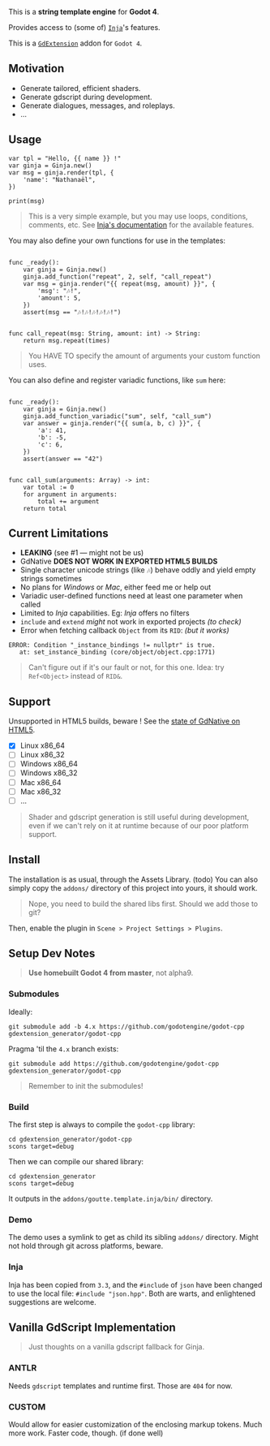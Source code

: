 
This is a **string template engine** for **Godot 4**.

Provides access to (some of) [`Inja`](https://github.com/pantor/inja)'s features.

This is a [`GdExtension`](https://godotengine.org/article/introducing-gd-extensions) addon for `Godot 4`.


Motivation
----------

- Generate tailored, efficient shaders.
- Generate gdscript during development.
- Generate dialogues, messages, and roleplays.
- …


Usage
-----

```gdscript
var tpl = "Hello, {{ name }} !"
var ginja = Ginja.new()
var msg = ginja.render(tpl, {
    'name': "Nathanaël",
})

print(msg)
```

> This is a very simple example, but you may use loops, conditions, comments, etc.
> See [Inja's documentation](https://pantor.github.io/inja/) for the available features.


You may also define your own functions for use in the templates:

```gdscript

func _ready():
	var ginja = Ginja.new()
	ginja.add_function("repeat", 2, self, "call_repeat")
	var msg = ginja.render("{{ repeat(msg, amount) }}", {
		'msg': "🎶!",
		'amount': 5,
	})
	assert(msg == "🎶!🎶!🎶!🎶!🎶!")


func call_repeat(msg: String, amount: int) -> String:
	return msg.repeat(times)

```

> You HAVE TO specify the amount of arguments your custom function uses.


You can also define and register variadic functions, like `sum` here:


```gdscript

func _ready():
	var ginja = Ginja.new()
	ginja.add_function_variadic("sum", self, "call_sum")
	var answer = ginja.render("{{ sum(a, b, c) }}", {
		'a': 41,
		'b': -5,
		'c': 6,
	})
	assert(answer == "42")


func call_sum(arguments: Array) -> int:
	var total := 0
	for argument in arguments:
		total += argument
	return total

```


Current Limitations
-------------------

- **LEAKING**  (see #1 — might not be us)
- GdNative **DOES NOT WORK IN EXPORTED HTML5 BUILDS**
- Single character unicode strings (like `🎶`) behave oddly and yield empty strings sometimes
- No plans for _Windows_ or _Mac_, either feed me or help out
- Variadic user-defined functions need at least one parameter when called
- Limited to _Inja_ capabilities.  Eg: _Inja_ offers no filters
- `include` and `extend` _might_ not work in exported projects _(to check)_
- Error when fetching callback `Object` from its `RID`: _(but it works)_

```error
ERROR: Condition "_instance_bindings != nullptr" is true.
   at: set_instance_binding (core/object/object.cpp:1771)
```
> Can't figure out if it's our fault or not, for this one.
> Idea: try `Ref<Object>` instead of `RID&`.


Support
-------

Unsupported in HTML5 builds, beware !  See the [state of GdNative on HTML5](https://github.com/godotengine/godot-proposals/issues/147).

- [x] Linux x86_64
- [ ] Linux x86_32
- [ ] Windows x86_64
- [ ] Windows x86_32
- [ ] Mac x86_64
- [ ] Mac x86_32
- [ ] …

> Shader and gdscript generation is still useful during development,
> even if we can't rely on it at runtime because of our poor platform support.


Install
-------

The installation is as usual, through the Assets Library. (todo)
You can also simply copy the `addons/` directory of this project into yours, it should work.

> Nope, you need to build the shared libs first.  Should we add those to git?

Then, enable the plugin in `Scene > Project Settings > Plugins`.



Setup Dev Notes
---------------

> **Use homebuilt Godot 4 from master**, not alpha9.

### Submodules

Ideally:

    git submodule add -b 4.x https://github.com/godotengine/godot-cpp gdextension_generator/godot-cpp

Pragma 'til the `4.x` branch exists:
    
    git submodule add https://github.com/godotengine/godot-cpp gdextension_generator/godot-cpp

> Remember to init the submodules!


### Build

The first step is always to compile the `godot-cpp` library:
    
    cd gdextension_generator/godot-cpp
    scons target=debug

<!-- Maybe needed later on, maybe not -->
<!--     scons target=debug generate_bindings=yes -->


Then we can compile our shared library:
    
    cd gdextension_generator
    scons target=debug

It outputs in the `addons/goutte.template.inja/bin/` directory.


### Demo

The demo uses a symlink to get as child its sibling `addons/` directory.
Might not hold through git across platforms, beware.


### Inja

Inja has been copied from `3.3`, and the `#include` of `json` have been changed to use the local file: `#include "json.hpp"`.  Both are warts, and enlightened suggestions are welcome.


Vanilla GdScript Implementation
-------------------------------

> Just thoughts on a vanilla gdscript fallback for Ginja.

### ANTLR

Needs `gdscript` templates and runtime first.  Those are `404` for now.

### CUSTOM

Would allow for easier customization of the enclosing markup tokens.
Much more work.  Faster code, though.  (if done well)





